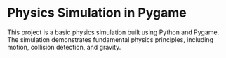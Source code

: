 # Physics Simulation in Pygame

This project is a basic physics simulation built using Python and Pygame. The simulation demonstrates fundamental physics principles, including motion, collision detection, and gravity.

